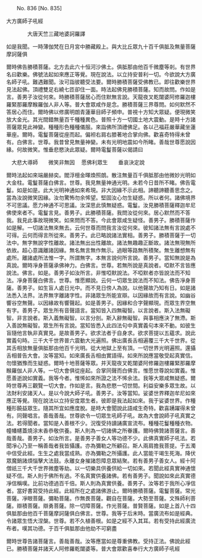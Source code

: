 ﻿　　No. 836 [No. 835]

大方廣師子吼經

　　　　大唐天竺三藏地婆訶羅譯


如是我聞。一時薄伽梵在日月宮中勝藏殿上。與大比丘眾九十百千俱胝及無量菩薩摩訶薩俱

爾時佛告勝積菩薩。北方去此六十恒河沙佛土。俱胝那由他百千微塵等剎。有世界名曰歡樂。佛號法起如來應正等覺。現在說法。以立持安普利一切。今欲說大方廣名師子吼。難遇難聞。汝可詣彼聽受法要。爾時勝積菩薩受佛教已。即往歡樂世界見法起佛。頂禮雙足右繞七匝卻住一面。時法起佛見勝積菩薩。知而故問。作如是言。善男子汝從何來。時勝積菩薩居心而住默無言說。天龍夜叉乾闥婆阿修羅迦樓羅緊那羅摩睺羅伽人非人等。普大會眾咸作是念。勝積菩薩三界尊問。如何默然不答居心而住。爾時佛以修廣明朗青蓮華目師子頻申。普視十方知大眾疑。便現微笑放大金光。其光間錯無量百千種種異色。普照十方一切國土地大震動。是時十方諸菩薩眾見此神變。種種形色種種儀服。來詣佛所頂禮佛足。各以己福莊嚴華藏坐蓮華座。爾時。電鬘菩薩從座而起。偏袒右肩右膝著地合掌向佛。歡喜奇特得未曾有。白佛言。世尊。我昔曾見無量神變。未有光明地震如今所睹。善哉世尊愿說因緣。何故微笑。惟垂悲愍決此眾疑。爾時電鬘菩薩以偈請曰

　大悲大導師　　微笑非無因
　愿佛利眾生　　垂哀決定說　

爾時法起如來端嚴赫奕。閻浮檀金暉煥照朗。散注無量百千俱胝那由他微妙光明如大金柱。電鬘菩薩白佛言。世尊。我見無量神通光明。未若今日昔所不睹。佛告電鬘。如是如是。此大光明神通如來希現。非大因緣不示此相。諦聽諦聽善思念之。當為汝說微笑因緣。汝勿驚怖勿余悕望。堅固汝心勿生疑惑。所以者何。諸佛境界不可思議。愿力神通不可思議。汝深思此慎無疑惑。電鬘。汝見勝積菩薩釋迦牟尼佛使來者不。電鬘言見。善男子。此勝積菩薩。我問汝從何來。居心默然而不答我。我見此事故現微笑。如來問而不答。今此會眾咸生疑怪。善男子。勝積菩薩作如是解。一切諸法無來無去。云何世尊而問我言汝從何來。彼知諸法無有言說處不可得。云何而得言所從來。善男子。此已略說諸法實相。善男子。勝積菩薩于一切法中。無字無說字性離故。諸法無出出性離故。諸法無趣趣正斷故。諸法無現無所依故。超心意識離諸因緣。無名無言無作無示。過眼等路無所積聚。無生離想無有處所。離諸處所法惟一字。所謂無字。本無言說何所言說。善男子。當知無說是為真說。爾時凈身菩薩承佛神力。白佛言。世尊。若無所說是真說者。啞默不言皆應說法。佛言。如是。善男子如汝所言。非惟啞默說法。不啞默者亦皆說法而不知法。凈身菩薩白佛言。世尊。惟愿顯說。云何一切眾生說法而不知法。佛告凈身菩薩。善男子。如生盲人處日光中。而不見日傍人為說。以他聲故乃知有日。如是諸法悉入法界。法界無字離諸字性。非諸眾生所能宣辯。以因緣故而有言說。如幽谷響谷空無聲。以因緣故有響聲起。如是善男子。因緣和合字聲顯現。而眾生界空無有字。善男子。眾生所有音聲語言。當知皆入四無礙智。以言說者。斯入法無礙智。非言說者。斯入義無礙智。以言分剖。斯入辭無礙智。與事相應決了無滯。斯入善說無礙智。眾生所有言說。當知皆悉入此四法句中真實義句本來不動。如彼生盲隨他言執非真實見。是故善男子。欲求法者于自身求。欲求菩提以五蘊求。說此實義句時。三千大千世界普六震動大光遍照。佛出廣長舌相遍覆三千大千世界。從其舌相放無量俱胝那由他百千光明。從大地獄上至有頂。一切世界光明遍照。還攝舌相普告大會。汝等當知。如來廣長舌相由實語得。如來所說應當敬受起真實信。勿懷猶豫而生疑惑。爾時十地菩薩等眾。并天龍夜叉乾闥婆阿修羅迦樓羅緊那羅摩睺羅伽人非人等。一切大會俱從座起。合掌同聲而白佛言。惟愿世尊說如實義。惟愿善逝說如實義。我等今者。惟悕如來所證之法不悕余法。我等大眾咸無疑惑。爾時世尊再三觀覽一切大會。作如是言。我為悲愍一切世間。利益安樂多眾生故。以法財利安諸天人。是以今說大師子吼。善男子。汝等當知。娑婆世界釋迦牟尼如來應正等覺。現在說法以立持安度眾生者。彼即是我法起如來。我于娑婆世界。作種種形饒益眾生。隨其所宜如應度脫。是時大會聞說此語咸生奇特。歡喜踴躍得未曾有。同聲唱言。善哉善哉。世尊欲令一切眾生吼師子吼。故為大會說師子吼真實之法。若得聞者。當知是人善根不少。況復受持讀誦廣宣流布。種種花鬘種種衣物。幢幡幰蓋燒涂末香恭敬供養。斯人則為一切諸佛之所眷護。爾時佛贊諸菩薩言。善哉善哉。善男子。如汝所言。是善男子善女人等功德不少。此佛真實師子吼法。若聞凈心乃至一稱善哉者我皆攝護。亦為彌勒之所顧召。斯人兩肩擔我菩提。于五濁中信受此經。生生之處我當成熟。亦為彌勒之所攝護。此人當能干竭生死海。降伏眾魔銷諸煩惱擊大法鼓。永離女身摧諸怨障息眾結聚。若有善男子善女人。經十阿僧祇三千大千世界微塵等劫。以一切樂具供養供給一切如來。若聞此經真實神通懷疑不信。斯人則于佛所有過。不名真實供養諸佛。若有善男子。聞說如來此真實德凈信稱嘆。比前功德過百千倍。斯人則為真實供養。善男子。汝等若于我所心凈信者。當好書寫受持此經。此經所在之處諸佛游止。爾時勝積菩薩。電鬘菩薩。常光菩薩。凈眼菩薩。彌勒菩薩。作無畏菩薩。觀自在菩薩。大勢至菩薩。文殊師利菩薩。辯積菩薩。辯勇菩薩。除一切障菩薩。作光菩薩。普賢菩薩。如是上首八十四俱胝那由他百千菩薩摩訶薩俱白佛言。世尊。我等于后末時。當廣流布如是經典。令諸眾生悟大涅槃。世尊。若不久植善根。如是之經不入其耳。若有受持此經廣流布者。嘆其功德。于百千俱胝那由他劫不可窮盡

爾時世尊告諸菩薩言。善哉善哉。汝等應當如是尊重佛教。受持正法。佛說此經已。勝積菩薩并諸天人阿修羅乾闥婆等。普大會眾歡喜奉行大方廣師子吼經
